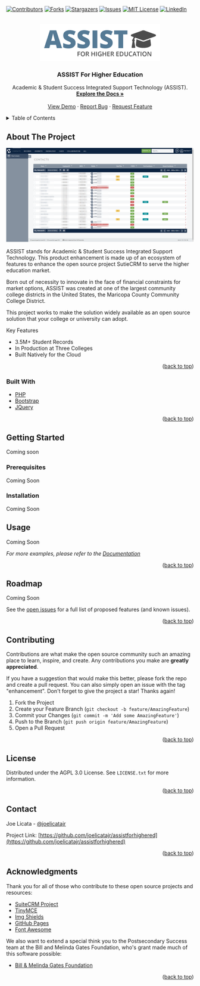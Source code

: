 <div id="top"></div>

<!-- PROJECT SHIELDS -->

[![Contributors][contributors-shield]][contributors-url]
[![Forks][forks-shield]][forks-url]
[![Stargazers][stars-shield]][stars-url]
[![Issues][issues-shield]][issues-url]
[![MIT License][license-shield]][license-url]
[![LinkedIn][linkedin-shield]][linkedin-url]

<!-- PROJECT LOGO -->
<br />
<div align="center">
  <a href="https://assistforhighered.org/">
    <img src="images/logo.png" alt="Logo" width="324" height="100">
  </a>

  <h3 align="center">ASSIST For Higher Education</h3>

  <p align="center">
    Academic & Student Success Integrated Support Technology (ASSIST).
    <br />
    <a href="#"><strong>Explore the Docs »</strong></a>
    <br />
    <br />
    <a href="#">View Demo</a>
    ·
    <a href="#">Report Bug</a>
    ·
    <a href="#">Request Feature</a>
  </p>
</div>

<!-- TABLE OF CONTENTS -->
<details>
  <summary>Table of Contents</summary>
  <ol>
    <li>
      <a href="#about-the-project">About The Project</a>
      <ul>
        <li><a href="#built-with">Built With</a></li>
      </ul>
    </li>
    <li>
      <a href="#getting-started">Getting Started</a>
      <ul>
        <li><a href="#prerequisites">Prerequisites</a></li>
        <li><a href="#installation">Installation</a></li>
      </ul>
    </li>
    <li><a href="#usage">Usage</a></li>
    <li><a href="#roadmap">Roadmap</a></li>
    <li><a href="#contributing">Contributing</a></li>
    <li><a href="#license">License</a></li>
    <li><a href="#contact">Contact</a></li>
    <li><a href="#acknowledgments">Acknowledgments</a></li>
  </ol>
</details>

<!-- ABOUT THE PROJECT -->
## About The Project

[![ASSIST Dashboard Screen Shot][product-screenshot]](https://assistforhighered.org/)

ASSIST stands for Academic & Student Success Integrated Support Technology. This product enhancement is made up of an ecosystem of features to enhance the open source project SutieCRM to serve the higher education market.

Born out of necessity to innovate in the face of financial constraints for market options, ASSIST was created at one of the largest community college districts in the United States, the Maricopa County Community College District. 

This project works to make the solution widely available as an open source solution that your college or university can adopt.

Key Features

* 3.5M+ Student Records
* In Production at Three Colleges
* Built Natively for the Cloud

<p align="right">(<a href="#top">back to top</a>)</p>

### Built With

* [PHP](https://php.net)
* [Bootstrap](https://getbootstrap.com)
* [JQuery](https://jquery.com)

<p align="right">(<a href="#top">back to top</a>)</p>

<!-- GETTING STARTED -->
## Getting Started

Coming soon

### Prerequisites

Coming Soon

### Installation

Coming Soon

<!-- USAGE EXAMPLES -->
## Usage

Coming Soon

_For more examples, please refer to the [Documentation](https://assistforhighered.org)_

<p align="right">(<a href="#top">back to top</a>)</p>

<!-- ROADMAP -->
## Roadmap

Coming Soon
<!--
- [x] Add Changelog
- [x] Add back to top links
- [ ] Add Additional Templates w/ Examples
- [ ] Add "components" document to easily copy & paste sections of the readme
- [ ] Multi-language Support
    - [ ] Chinese
    - [ ] Spanish

-->

See the [open issues](https://github.com/joelicatajr/assistforhighered/issues) for a full list of proposed features (and known issues).

<p align="right">(<a href="#top">back to top</a>)</p>

<!-- CONTRIBUTING -->
## Contributing

Contributions are what make the open source community such an amazing place to learn, inspire, and create. Any contributions you make are **greatly appreciated**.

If you have a suggestion that would make this better, please fork the repo and create a pull request. You can also simply open an issue with the tag "enhancement".
Don't forget to give the project a star! Thanks again!

1. Fork the Project
2. Create your Feature Branch (`git checkout -b feature/AmazingFeature`)
3. Commit your Changes (`git commit -m 'Add some AmazingFeature'`)
4. Push to the Branch (`git push origin feature/AmazingFeature`)
5. Open a Pull Request

<p align="right">(<a href="#top">back to top</a>)</p>

<!-- LICENSE -->
## License

Distributed under the AGPL 3.0 License. See `LICENSE.txt` for more information.

<p align="right">(<a href="#top">back to top</a>)</p>

<!-- CONTACT -->
## Contact

Joe Licata - [@joelicatajr](https://twitter.com/your_username)

Project Link: [https://github.com/joelicatajr/assistforhighered](https://github.com/joelicatajr/assistforhighered)

<p align="right">(<a href="#top">back to top</a>)</p>

<!-- ACKNOWLEDGMENTS -->
## Acknowledgments

Thank you for all of those who contribute to these open source projects and resources:

* [SuiteCRM Project](https://github.com/salesagility/SuiteCRM)
* [TinyMCE](https://github.com/tinymce/tinymce)
* [Img Shields](https://shields.io)
* [GitHub Pages](https://pages.github.com)
* [Font Awesome](https://fontawesome.com)

We also want to extend a special think you to the Postsecondary Success team at the Bill and Melinda Gates Foundation, who's grant made much of this software possible:

* [Bill & Melinda Gates Foundation](https://www.gatesfoundation.org/our-work/programs/us-program/postsecondary-success)

<p align="right">(<a href="#top">back to top</a>)</p>

<!-- MARKDOWN LINKS & IMAGES -->
<!-- https://www.markdownguide.org/basic-syntax/#reference-style-links -->
[contributors-shield]: https://img.shields.io/github/contributors/joelicatajr/assistforhighered.svg?style=for-the-badge
[contributors-url]: https://github.com/joelicatajr/assistforhighered/graphs/contributors
[forks-shield]: https://img.shields.io/github/forks/joelicatajr/assistforhighered.svg?style=for-the-badge
[forks-url]: https://github.com/joelicatajr/assistforhighered/network/members
[stars-shield]: https://img.shields.io/github/stars/joelicatajr/assistforhighered.svg?style=for-the-badge
[stars-url]: https://github.com/joelicatajr/assistforhighered/stargazers
[issues-shield]: https://img.shields.io/github/issues/joelicatajr/assistforhighered.svg?style=for-the-badge
[issues-url]: https://github.com/joelicatajr/assistforhighered/issues
[license-shield]: https://img.shields.io/github/license/joelicatajr/assistforhighered.svg?style=for-the-badge
[license-url]: https://github.com/joelicatajr/assistforhighered/blob/main/LICENSE
[linkedin-shield]: https://img.shields.io/badge/-LinkedIn-black.svg?style=for-the-badge&logo=linkedin&colorB=555
[linkedin-url]: https://linkedin.com/in/joelicatajr
[product-screenshot]: images/assist-screenshot.png
